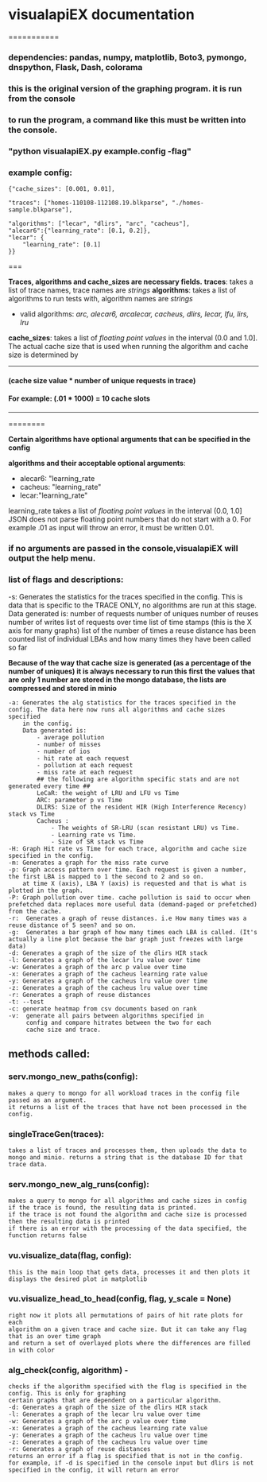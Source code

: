 # visualapiEX documentation
===========

### **dependencies**: pandas, numpy, matplotlib, Boto3, pymongo, dnspython, Flask, Dash, colorama

### this is the original version of the graphing program. it is run from the console

### to run the program, a command like this must be written into the console.

### "python visualapiEX.py example.config -flag"

### example config:


    {"cache_sizes": [0.001, 0.01],
    
    "traces": ["homes-110108-112108.19.blkparse", "./homes-sample.blkparse"],
    
    "algorithms": ["lecar", "dlirs", "arc", "cacheus"],
    "alecar6":{"learning_rate": [0.1, 0.2]},
    "lecar": {
        "learning_rate": [0.1]
    }}

    

===

**Traces, algorithms and cache_sizes are necessary fields.**
**traces**: takes a list of trace names, trace names are *strings*
**algorithms**: takes a list of algorithms to run tests with, algorithm names are *strings*

- valid algorithms: *arc, alecar6, arcalecar, cacheus, dlirs, lecar, lfu, lirs, lru*

**cache_sizes**: takes a list of *floating point values* in the interval (0.0 and 1.0]. The actual cache size that is used when running the algorithm and cache size is determined by 

---

#### (cache size value \* number of unique requests in trace) 
#### For example: (.01 \* 1000) = 10 cache slots

---

========



**Certain algorithms have optional arguments that can be specified in the config**

**algorithms and their acceptable optional arguments**:

- alecar6: "learning_rate
- cacheus: "learning_rate"
- lecar:"learning_rate"

learning_rate takes a list of *floating point values* in the interval (0.0, 1.0]
JSON does not parse floating point numbers that do not start with a 0. For example .01 as input will throw an error, it must be written 0.01.

### if no arguments are passed in the console,visualapiEX will output the help menu.

### **list of flags and descriptions**:

-s: Generates the statistics for the traces specified in the config. This is data that is specific to the TRACE ONLY, no algorithms
    are run at this stage. 
    Data generated is:
     number of requests 
     number of uniques 
     number of reuses 
     number of writes 
     list of requests over time
     list of time stamps (this is the X axis for many graphs)
     list of the number of times a reuse distance has been counted
     list of individual LBAs and how many times they have been called so far

**Because of the way that cache size is generated (as a percentage of the number of uniques) it is always necessary to run this first**
**the values that are only 1 number are stored in the mongo database, the lists are compressed and stored in minio**

    -a: Generates the alg statistics for the traces specified in the config. The data here now runs all algorithms and cache sizes specified
        in the config.
        Data generated is:
            - average pollution
            - number of misses
            - number of ios
            - hit rate at each request
            - pollution at each request
            - miss rate at each request
            ## the following are algorithm specific stats and are not generated every time ##
            LeCaR: the weight of LRU and LFU vs Time
            ARC: parameter p vs Time
            DLIRS: Size of the resident HIR (High Interference Recency) stack vs Time
            Cacheus :
                - The weights of SR-LRU (scan resistant LRU) vs Time. 
                - Learning rate vs Time.
                - Size of SR stack vs Time 
    -H: Graph Hit rate vs Time for each trace, algorithm and cache size specified in the config.
    -m: Generates a graph for the miss rate curve
    -p: Graph access pattern over time. Each request is given a number, the first LBA is mapped to 1 the second to 2 and so on. 
        at time X (axis), LBA Y (axis) is requested and that is what is plotted in the graph.  
    -P: Graph pollution over time. cache pollution is said to occur when prefetched data replaces more useful data (demand-paged or prefetched)     from the cache.
    -r:  Generates a graph of reuse distances. i.e How many times was a reuse distance of 5 seen? and so on.
    -g:  Generates a bar graph of how many times each LBA is called. (It's actually a line plot because the bar graph just freezes with large        data)
    -d: Generates a graph of the size of the dlirs HIR stack
    -l: Generates a graph of the lecar lru value over time
    -w: Generates a graph of the arc p value over time
    -x: Generates a graph of the cacheus learning rate value
    -y: Generates a graph of the cacheus lru value over time
    -z: Generates a graph of the cacheus lru value over time
    -r: Generates a graph of reuse distances 
    -t: --test 
    -c: generate heatmap from csv documents based on rank
    -v:  generate all pairs between algorithms specified in
         config and compare hitrates between the two for each
         cache size and trace. 

## methods called:

### serv.mongo_new_paths(config): 
    makes a query to mongo for all workload traces in the config file passed as an argument. 
    it returns a list of the traces that have not been processed in the config.

### singleTraceGen(traces):
    takes a list of traces and processes them, then uploads the data to mongo and minio. returns a string that is the database ID for that trace data.

### serv.mongo_new_alg_runs(config):
    makes a query to mongo for all algorithms and cache sizes in config 
    if the trace is found, the resulting data is printed. 
    if the trace is not found the algorithm and cache size is processed 
    then the resulting data is printed 
    if there is an error with the processing of the data specified, the function returns false

### vu.visualize_data(flag, config):
    this is the main loop that gets data, processes it and then plots it
    displays the desired plot in matplotlib

### vu.visualize_head_to_head(config, flag, y_scale = None)
    right now it plots all permutations of pairs of hit rate plots for each 
    algorithm on a given trace and cache size. But it can take any flag that is an over time graph 
    and return a set of overlayed plots where the differences are filled in with color

### alg_check(config, algorithm) - 
    checks if the algorithm specified with the flag is specified in the config. This is only for graphing
    certain graphs that are dependent on a particular algorithm. 
    -d: Generates a graph of the size of the dlirs HIR stack
    -l: Generates a graph of the lecar lru value over time
    -w: Generates a graph of the arc p value over time
    -x: Generates a graph of the cacheus learning rate value
    -y: Generates a graph of the cacheus lru value over time
    -z: Generates a graph of the cacheus lru value over time
    -r: Generates a graph of reuse distances 
    returns an error if a flag is specified that is not in the config.
    for example, if -d is specified in the console input but dlirs is not specified in the config, it will return an error